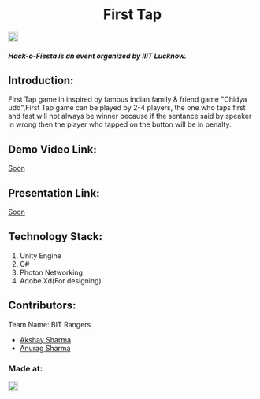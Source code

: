 <h1 align="center">First Tap</h1>
<p align="center">
</p>

<a href="https://hackofiesta-iiitl.tech/"> <img src="https://hackofiesta-iiitl.tech/img/logo.png" height=20px></a> <h5>Hack-o-Fiesta is an event organized by IIIT Lucknow.</h>


## Introduction:
  First Tap game in inspired by famous indian family & friend game "Chidya udd",First Tap game can be played by 2-4 players, the one who taps first and fast will not always be winner because if the sentance said by speaker in wrong then the player who tapped on the button will be in penalty.
  
## Demo Video Link:
  <a href="#">Soon</a>
  
## Presentation Link:
  <a href="#">Soon</a>

## Technology Stack:
  1) Unity Engine
  2) C#
  3) Photon Networking
  4) Adobe Xd(For designing)
  

## Contributors:

Team Name: BIT Rangers

* [Akshay Sharma](https://github.com/AkshaySharmaDEV)
* [Anurag Sharma](https://github.com/Jarvis3957)



### Made at:
<a href="https://hackofiesta-iiitl.tech/"> <img src="https://hackofiesta-iiitl.tech/img/logo.png" height=20px> </a>

